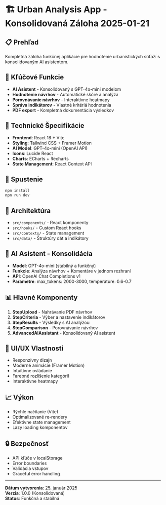 # 🏗️ Urban Analysis App - Konsolidovaná Záloha 2025-01-21

## 📋 Prehľad
Kompletná záloha funkčnej aplikácie pre hodnotenie urbanistických súťaží s konsolidovaným AI asistentom.

## 🎯 Kľúčové Funkcie
- **AI Asistent** - Konsolidovaný s GPT-4o-mini modelom
- **Hodnotenie návrhov** - Automatické skóre a analýza
- **Porovnávanie návrhov** - Interaktívne heatmapy
- **Správa indikátorov** - Vlastné kritériá hodnotenia
- **PDF export** - Kompletná dokumentácia výsledkov

## 🔧 Technické Špecifikácie
- **Frontend**: React 18 + Vite
- **Styling**: Tailwind CSS + Framer Motion
- **AI Model**: GPT-4o-mini (OpenAI API)
- **Icons**: Lucide React
- **Charts**: ECharts + Recharts
- **State Management**: React Context API

## 🚀 Spustenie
```bash
npm install
npm run dev
```

## 📁 Architektúra
- `src/components/` - React komponenty
- `src/hooks/` - Custom React hooks
- `src/contexts/` - State management
- `src/data/` - Štruktúry dát a indikátory

## 🔄 AI Asistent - Konsolidácia
- **Model**: GPT-4o-mini (stabilný a funkčný)
- **Funkcie**: Analýza návrhov + Komentáre v jednom rozhraní
- **API**: OpenAI Chat Completions v1
- **Parametre**: max_tokens: 2000-3000, temperature: 0.6-0.7

## 📊 Hlavné Komponenty
1. **StepUpload** - Nahrávanie PDF návrhov
2. **StepCriteria** - Výber a nastavenie indikátorov
3. **StepResults** - Výsledky s AI analýzou
4. **StepComparison** - Porovnávanie návrhov
5. **AdvancedAIAssistant** - Konsolidovaný AI asistent

## 🎨 UI/UX Vlastnosti
- Responzívny dizajn
- Moderné animácie (Framer Motion)
- Intuitívne ovládanie
- Farebné rozlíšenie kategórií
- Interaktívne heatmapy

## 📈 Výkon
- Rýchle načítanie (Vite)
- Optimalizované re-rendery
- Efektívne state management
- Lazy loading komponentov

## 🔒 Bezpečnosť
- API kľúče v localStorage
- Error boundaries
- Validácia vstupov
- Graceful error handling

---
**Dátum vytvorenia**: 25. január 2025  
**Verzia**: 1.0.0 (Konsolidovaná)  
**Status**: Funkčná a stabilná


